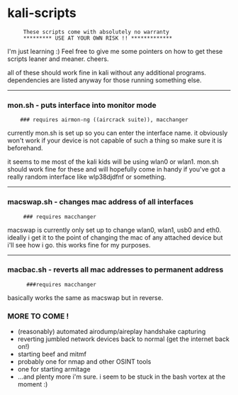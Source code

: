 # kali-scripts
         These scripts come with absolutely no warranty 
         ********* USE AT YOUR OWN RISK !! *************
                
I'm just learning :) Feel free to give me some pointers on how to 
get these scripts leaner and meaner. cheers.

all of these should work fine in kali without any additional programs.
dependencies are listed anyway for those running something else.

-----------------------------------------------------------------
### mon.sh - puts interface into monitor mode
        ### requires airmon-ng ((aircrack suite)), macchanger

currently mon.sh is set up so you can enter the interface name. 
it obviously won't work if your device is not capable of such a thing
so make sure it is beforehand. 

it seems to me most of the kali kids will be using wlan0 or wlan1. 
mon.sh should work fine for these and will hopefully come in handy 
if you've got a really random interface like wlp38djdfnf or something.

-----------------------------------------------------------------
### macswap.sh - changes mac address of all interfaces
         ### requires macchanger

macswap is currently only set up to change wlan0, wlan1, usb0 and eth0. 
ideally i get it to the point of changing the mac of any attached device 
but i'll see how i go. this works fine for my purposes.

-----------------------------------------------------------------
### macbac.sh - reverts all mac addresses to permanent address
          ###requires macchanger

basically works the same as macswap but in reverse.



### MORE TO COME !

- (reasonably) automated airodump/aireplay handshake capturing
- reverting jumbled network devices back to normal (get the internet back on!)
- starting beef and mitmf
- probably one for nmap and other OSINT tools
- one for starting armitage
- ...and plenty more i'm sure. i seem to be stuck in the bash vortex at the moment :)
